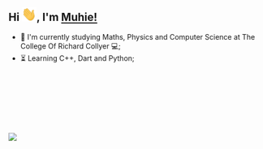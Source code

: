 ## Hi <img src="https://github.com/ankitwarbhe/ankitwarbhe/blob/master/Hi.gif" width="29px">, I'm [Muhie!](https://github.com/Muhie) 
 
 








- :telescope: I'm currently studying Maths, Physics and Computer Science at The College Of Richard Collyer 💻;
- :hourglass_flowing_sand: Learning C++, Dart and Python;
<br><br><br><br>


<br><br><br><br>
<img align="" height='130px' src="https://github-readme-stats.vercel.app/api?username=Muhie&hide_title=true&show_icons=true&include_all_commits=true&line_height=21&bg_color=0,EC6C6C,FFD479,FFFC79,73FA79&theme=graywhite"> </img>

